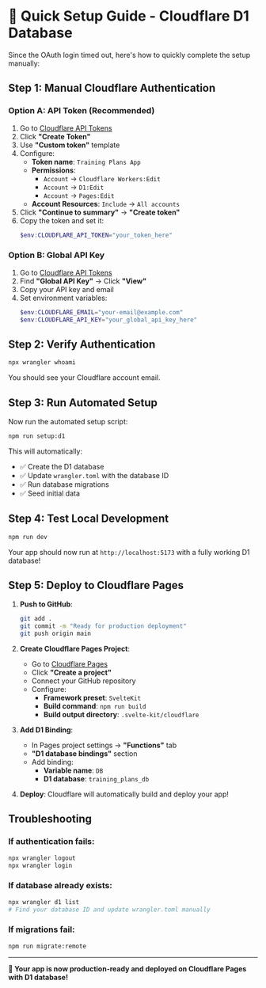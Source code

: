 # 🚀 Quick Setup Guide - Cloudflare D1 Database

Since the OAuth login timed out, here's how to quickly complete the setup manually:

## **Step 1: Manual Cloudflare Authentication**

### Option A: API Token (Recommended)
1. Go to [Cloudflare API Tokens](https://dash.cloudflare.com/profile/api-tokens)
2. Click **"Create Token"**
3. Use **"Custom token"** template
4. Configure:
   - **Token name**: `Training Plans App`
   - **Permissions**:
     - `Account` → `Cloudflare Workers:Edit`
     - `Account` → `D1:Edit` 
     - `Account` → `Pages:Edit`
   - **Account Resources**: `Include` → `All accounts`
5. Click **"Continue to summary"** → **"Create token"**
6. Copy the token and set it:
   ```powershell
   $env:CLOUDFLARE_API_TOKEN="your_token_here"
   ```

### Option B: Global API Key
1. Go to [Cloudflare API Tokens](https://dash.cloudflare.com/profile/api-tokens)
2. Find **"Global API Key"** → Click **"View"**
3. Copy your API key and email
4. Set environment variables:
   ```powershell
   $env:CLOUDFLARE_EMAIL="your-email@example.com"
   $env:CLOUDFLARE_API_KEY="your_global_api_key_here"
   ```

## **Step 2: Verify Authentication**

```bash
npx wrangler whoami
```

You should see your Cloudflare account email.

## **Step 3: Run Automated Setup**

Now run the automated setup script:

```bash
npm run setup:d1
```

This will automatically:
- ✅ Create the D1 database
- ✅ Update `wrangler.toml` with the database ID
- ✅ Run database migrations
- ✅ Seed initial data

## **Step 4: Test Local Development**

```bash
npm run dev
```

Your app should now run at `http://localhost:5173` with a fully working D1 database!

## **Step 5: Deploy to Cloudflare Pages**

1. **Push to GitHub**:
   ```bash
   git add .
   git commit -m "Ready for production deployment"
   git push origin main
   ```

2. **Create Cloudflare Pages Project**:
   - Go to [Cloudflare Pages](https://dash.cloudflare.com/pages)
   - Click **"Create a project"**
   - Connect your GitHub repository
   - Configure:
     - **Framework preset**: `SvelteKit`
     - **Build command**: `npm run build`
     - **Build output directory**: `.svelte-kit/cloudflare`

3. **Add D1 Binding**:
   - In Pages project settings → **"Functions"** tab
   - **"D1 database bindings"** section
   - Add binding:
     - **Variable name**: `DB`
     - **D1 database**: `training_plans_db`

4. **Deploy**: Cloudflare will automatically build and deploy your app!

## **Troubleshooting**

### If authentication fails:
```bash
npx wrangler logout
npx wrangler login
```

### If database already exists:
```bash
npx wrangler d1 list
# Find your database ID and update wrangler.toml manually
```

### If migrations fail:
```bash
npm run migrate:remote
```

---

**🎉 Your app is now production-ready and deployed on Cloudflare Pages with D1 database!**
